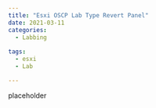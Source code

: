 ```yaml
---
title: "Esxi OSCP Lab Type Revert Panel"
date: 2021-03-11
categories:
  - Labbing
  
tags:
  - esxi
  - Lab

---
```


placeholder

